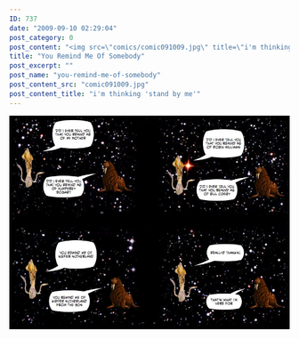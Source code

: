 ```yaml
---
ID: 737
date: "2009-09-10 02:29:04"
post_category: 0
post_content: "<img src=\"comics/comic091009.jpg\" title=\"i'm thinking 'stand by me'\" />"
title: "You Remind Me Of Somebody"
post_excerpt: ""
post_name: "you-remind-me-of-somebody"
post_content_src: "comic091009.jpg"
post_content_title: "i'm thinking 'stand by me'"
---
```



[![i'm thinking 'stand by me'](/comics-hi-res/comic091009.jpg)](/comics-hi-res/comic091009.jpg "i'm thinking 'stand by me'")

